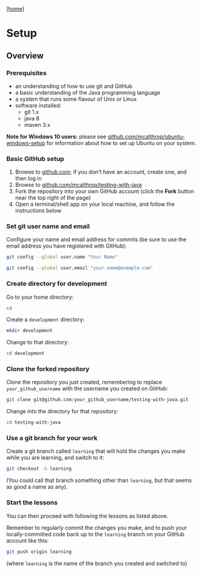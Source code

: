 [[home]](../README.md)

# Setup


## Overview

### Prerequisites

- an understanding of how to use git and GitHub
- a basic understanding of the Java programming language
- a system that runs some flavour of Unix or Linux
- software installed:
  - git 1.x
  - java 8
  - maven 3.x

**Note for Windows 10 users:** please see [github.com/mcalthrop/ubuntu-windows-setup](https://github.com/mcalthrop/ubuntu-windows-setup) for information about how to set up Ubuntu on your system.

### Basic GitHub setup

1. Browse to [github.com](https://github.com/); if you don't have an account, create one, and then log in
1. Browse to [github.com/mcalthrop/testing-with-java](https://github.com/mcalthrop/testing-with-java)
1. Fork the repository into your own GitHub account (click the **Fork** button near the top right of the page)
1. Open a terminal/shell app on your local machine, and follow the instructions below

### Set git user name and email

Configure your name and email address for commits (be sure to use the email address you have registered with GitHub):

```bash
git config --global user.name "Your Name"
```

```bash
git config --global user.email "your.name@example.com"
```

### Create directory for development

Go to your home directory:

```bash
cd
```

Create a `development` directory:

```bash
mkdir development
```

Change to that directory:

```bash
cd development
```

### Clone the forked repository

Clone the repository you just created, remembering to replace `your_github_username` with the username you created on GitHub:

```bash
git clone git@github.com:your_github_username/testing-with-java.git
```

Change into the directory for that repository:

```bash
cd testing-with-java
```

### Use a git branch for your work

Create a git branch called `learning` that will hold the changes you make while you are learning, and switch to it:

```bash
git checkout -b learning
```

(You could call that branch something other than `learning`, but that seems as good a name as any).

### Start the lessons

You can then proceed with following the lessons as listed above.

Remember to regularly commit the changes you make, and to push your locally-committed code back up to the `learning` branch on your GitHub account like this:

```bash
git push origin learning
```

(where `learning` is the name of the branch you created and switched to)
